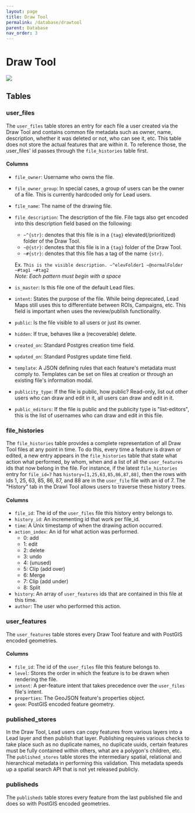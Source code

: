 ```yaml
---
layout: page
title: Draw Tool
permalink: /database/drawtool
parent: Database
nav_order: 3
---
```


# Draw Tool

![](/MMGIS/assets/images/database_schemas/drawtool.png)

## Tables

### user_files

The `user_files` table stores an entry for each file a user created via the Draw Tool and contains common file metadata such as owner, name, description, whether it was deleted or not, who can see it, etc. This table does not store the actual features that are within it. To reference those, the user_files' id passes through the `file_histories` table first.

#### Columns

- `file_owner`: Username who owns the file.
- `file_owner_group`: In special cases, a group of users can be the owner of a file. This is currently hardcoded only for Lead users.
- `file_name`: The name of the drawing file.
- `file_description`: The description of the file. File tags also get encoded into this description field based on the following:

  - `~^{str}`: denotes that this file is in a `{tag}` elevated(/prioritized) folder of the Draw Tool.
  - `~@{str}`: denotes that this file is in a `{tag}` folder of the Draw Tool.
  - `~#{str}`: denotes that this file has a tag of the name `{str}`.

  Ex. `This is the visible description. ~^elevFolder1 ~@normalFolder ~#tag1 ~#tag2`  
   _Note: Each pattern must begin with a space_

- `is_master`: Is this file one of the default Lead files.
- `intent`: States the purpose of the file. While being deprecated, Lead Maps still uses this to differentiate between ROIs, Campaigns, etc. This field is important when uses the review/publish functionality.
- `public`: Is the file visible to all users or just its owner.
- `hidden`: If true, behaves like a (recoverable) delete.
- `created_on`: Standard Postgres creation time field.
- `updated_on`: Standard Postgres update time field.
- `template`: A JSON defining rules that each feature's metadata must comply to. Templates can be set on files at creation or through an existing file's information modal.
- `publicity_type`: If the file is public, how public? Read-only, list out other users who can draw and edit in it, all users can draw and edit in it.
- `public_editors`: If the file is public and the publicity type is "list-editors", this is the list of usernames who can draw and edit in this file.

### file_histories

The `file_histories` table provides a complete representation of all Draw Tool files at any point in time. To do this, every time a feature is drawn or edited, a new entry appears in the `file_histories` table that state what action what performed, by whom, when and a list of all the `user_features` ids that now belong in the file. For instance, if the latest `file_histories` entry for `file_id=7` has `history=[1,25,63,85,86,87,88]`, then the rows with ids 1, 25, 63, 85, 86, 87, and 88 are in the `user_file` file with an id of 7. The "History" tab in the Drawl Tool allows users to traverse these history trees.

#### Columns

- `file_id`: The id of the `user_files` file this history entry belongs to.
- `history_id`: An incrementing id that work per file_id.
- `time`: A Unix timestamp of when the drawing action occurred.
- `action_index`: An id for what action was performed.
  - 0: add
  - 1: edit
  - 2: delete
  - 3: undo
  - 4: (unused)
  - 5: Clip (add over)
  - 6: Merge
  - 7: Clip (add under)
  - 8: Split
- `history`: An array of `user_features` ids that are contained in this file at this time.
- `author`: The user who performed this action.

### user_features

The `user_features` table stores every Draw Tool feature and with PostGIS encoded geometries.

#### Columns

- `file_id`: The id of the `user_files` file this feature belongs to.
- `level`: Stores the order in which the feature is to be drawn when rendering the file.
- `intent`: A per-feature intent that takes precedence over the `user_files` file's intent.
- `properties`: The GeoJSON feature's properties object.
- `geom`: PostGIS encoded feature geometry.

### published_stores

In the Draw Tool, Lead users can copy features from various layers into a Lead layer and then publish that layer. Publishing requires various checks to take place such as no duplicate names, no duplicate uuids, certain features must be fully contained within others, what are a polygon's children, etc. The `published_stores` table stores the intermediary spatial, relational and hierarchical metadata in performing this validation. This metadata speeds up a spatial search API that is not yet released publicly.

### publisheds

The `publisheds` table stores every feature from the last published file and does so with PostGIS encoded geometries.
